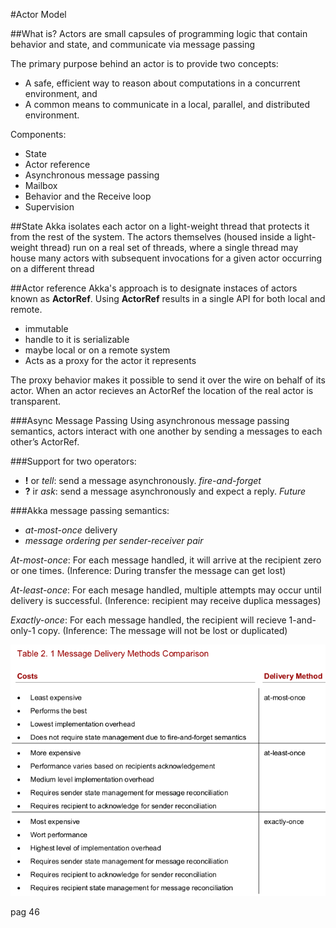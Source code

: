 #Actor Model

##What is?
Actors are small capsules of programming logic that
contain behavior and state, and communicate via message passing

The primary purpose behind an actor is to provide two concepts:
* A safe, efficient way to reason about computations in a concurrent environment, and
* A common means to communicate in a local, parallel, and distributed environment.

Components:
* State
* Actor reference
* Asynchronous message passing
* Mailbox
* Behavior and the Receive loop
* Supervision

##State
Akka isolates each actor on a light-weight thread that protects it from the rest
of the system.
The actors themselves (housed inside a light-weight thread) run on a real set of
threads, where a single thread may house many actors with subsequent invocations for a
given actor occurring on a different thread

##Actor reference
Akka's approach is to designate instaces of actors known as **ActorRef**. Using **ActorRef** results in a single API for both local and remote.
 * immutable
 * handle to it is serializable
 * maybe local or on a remote system
 * Acts as a proxy for the actor it represents

 The proxy behavior makes it possible to send it over the wire on behalf of its actor.
 When an actor recieves an ActorRef the location of the real actor is transparent.

###Async Message Passing
Using asynchronous message passing semantics, actors interact with one another by sending a messages to each other’s ActorRef. 

###Support for two operators:
 * **!** or *tell*: send a message asynchronously. *fire-and-forget*
 * **?** ir *ask*: send a message asynchronously and expect a reply. *Future*

###Akka message passing semantics:
 * *at-most-once* delivery
 * *message ordering per sender-receiver pair*

*At-most-once*: For each message handled, it will arrive at the recipient zero or one times. (Inference: During transfer the message can get lost)

*At-least-once*: For each mesage handled, multiple attempts may occur until delivery is successful. (Inference: recipient may receive duplica messages)

*Exactly-once*: For each message handled, the recipient will recieve 1-and-only-1 copy. (Inference: The message will not be lost or duplicated)

![](message-delivery-method-comp.png)



 pag 46